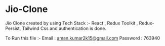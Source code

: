 # Jio-Clone
Jio Clone created by using Tech Stack :- React , Redux Toolkit , Redux-Persist, Tailwind Css and authentication is done.

To Run this file :-
Email : aman.kumar2k15@gmail.com
Password : 763940

